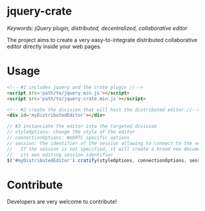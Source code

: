 # jquery-crate

<i>Keywords: jQuery plugin, distributed, decentralized, collaborative editor </i>

The project aims to create a very easy-to-integrate distributed collaborative
editor directly inside your web pages.


# Usage

```html
<!-- #1 includes jquery and the crate plugin //--> 
<script src='path/to/jquery.min.js'></script>
<script src='path/to/jquery-crate.min.js'></script>
```

```html
<!-- #2 create the division that will host the distributed editor //-->
<div id='myDistributedEditor'></div>
```

```javascript
// #3 instanciate the editor into the targeted division
// styleOptions: change the style of the editor
// connectionOptions: WebRTC specific options
// session: the identifier of the session allowing to connect to the network.
//   If the session is not specified, it will create a brand new document with
//   its own editing session identifier
$('#myDistributedEditor').cratify(styleOptions, connectionOptions, session)
```

# Contribute

Developers are very welcome to contribute!
